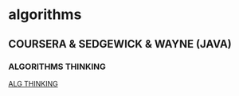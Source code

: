 # algorithms
## COURSERA & SEDGEWICK & WAYNE (JAVA)

### ALGORITHMS THINKING
[ALG THINKING](http://myeducationpath.com/courses/18442/algorithmic-thinking-part-1.htm)
